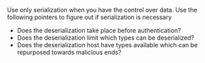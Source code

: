 
Use only serialization when you have the control over data. Use the following pointers to figure out if serialization is necessary

- Does the deserialization take place before authentication?
- Does the deserialization limit which types can be deserialized?
- Does the deserialization host have types available which can be repurposed towards malicious ends?

